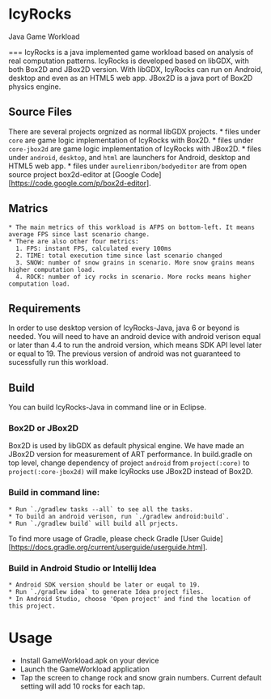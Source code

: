 # IcyRocks
Java Game Workload

===
IcyRocks is a java implemented game workload based on analysis of real computation patterns.
IcyRocks is developed based on libGDX, with both Box2D and JBox2D version. With libGDX, IcyRocks can run on Android, desktop and even as an HTML5 web app. JBox2D is a java port of Box2D physics engine.

Source Files
---
There are several projects orgnized as normal libGDX projects.
    * files under `core` are game logic implementation of IcyRocks with Box2D.
    * files under `core-jbox2d` are game logic implementation of IcyRocks with JBox2D.
    * files under `android`, `desktop`, and `html` are launchers for Android, desktop and HTML5 web app.
    * files under `aurelienribon/bodyeditor` are from open source project box2d-editor at [Google Code][https://code.google.com/p/box2d-editor].

Matrics
---
    * The main metrics of this workload is AFPS on bottom-left. It means average FPS since last scenario change.
    * There are also other four metrics:
      1. FPS: instant FPS, calculated every 100ms
      2. TIME: total execution time since last scenario changed
      3. SNOW: number of snow grains in scenario. More snow grains means higher computation load.
      4. ROCK: number of icy rocks in scenario. More rocks means higher computation load.

Requirements
---

In order to use desktop version of IcyRocks-Java, java 6 or beyond is needed. You will need to have an android device with android verison equal or later than 4.4 to run the android version, which means SDK API level later or equal to 19.
The previous version of android was not guaranteed to sucessfully run this workload.

Build
---
You can build IcyRocks-Java in command line or in Eclipse.

### Box2D or JBox2D

Box2D is used by libGDX as default physical engine. We have made an JBox2D version for measurement of ART performance. In build.gradle on top level, change dependency of project `android` from `project(:core)` to `project(:core-jbox2d)` will make IcyRocks use JBox2D instead of Box2D.

### Build in command line:

    * Run `./gradlew tasks --all` to see all the tasks.
    * To build an android verison, run `./gradlew android:build`.
    * Run `./gradlew build` will build all prjects.

To find more usage of Gradle, please check Gradle [User Guide][https://docs.gradle.org/current/userguide/userguide.html].

### Build in Android Studio or Intellij Idea

    * Android SDK version should be later or euqal to 19.
    * Run `./gradlew idea` to generate Idea project files.
    * In Android Studio, choose 'Open project' and find the location of this project.

Usage
===
* Install GameWorkload.apk on your device
* Launch the GameWorkload application
* Tap the screen to change rock and snow grain numbers. Current default setting will add 10 rocks for each tap.
